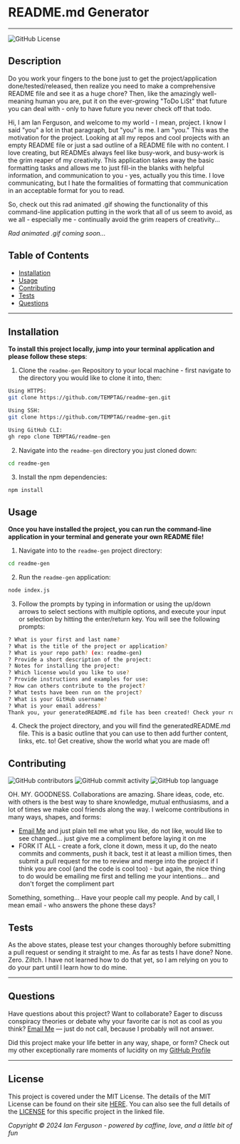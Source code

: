# README.md Generator

---

![GitHub License](https://img.shields.io/github/license/TEMPTAG/readme-gen?label=License)

## Description

Do you work your fingers to the bone just to get the project/application done/tested/released, then realize you need to make a comprehensive README file and see it as a huge chore? Then, like the amazingly well-meaning human you are, put it on the ever-growing "ToDo LiSt" that future you can deal with - only to have future you never check off that todo.

Hi, I am Ian Ferguson, and welcome to my world - I mean, project. I know I said "you" a lot in that paragraph, but "you" is me. I am "you." This was the motivation for the project. Looking at all my repos and cool projects with an empty README file or just a sad outline of a README file with no content. I love creating, but READMEs always feel like busy-work, and busy-work is the grim reaper of my creativity. This application takes away the basic formatting tasks and allows me to just fill-in the blanks with helpful information, and communication to you - yes, actually you this time. I love communicating, but I hate the formalities of formatting that communication in an acceptable format for you to read.

So, check out this rad animated .gif showing the functionality of this command-line application putting in the work that all of us seem to avoid, as we all - especially me - continually avoid the grim reapers of creativity...

_Rad animated .gif coming soon..._

## Table of Contents

- [Installation](#installation)
- [Usage](#usage)
- [Contributing](#contributing)
- [Tests](#tests)
- [Questions](#questions)

---

## Installation

**To install this project locally, jump into your terminal application and please follow these steps**:

1. Clone the `readme-gen` Repository to your local machine - first navigate to the directory you would like to clone it into, then:

```bash
Using HTTPS:
git clone https://github.com/TEMPTAG/readme-gen.git

Using SSH:
git clone https://github.com/TEMPTAG/readme-gen.git

Using GitHub CLI:
gh repo clone TEMPTAG/readme-gen
```

2. Navigate into the `readme-gen` directory you just cloned down:

```bash
cd readme-gen
```

3. Install the npm dependencies:

```bash
npm install
```

## Usage

**Once you have installed the project, you can run the command-line application in your terminal and generate your own README file!**

1. Navigate into to the `readme-gen` project directory:

```bash
cd readme-gen
```

2. Run the `readme-gen` application:

```bash
node index.js
```

3. Follow the prompts by typing in information or using the up/down arrows to select sections with multiple options, and execute your input or selection by hitting the enter/return key. You will see the following prompts:

```bash
? What is your first and last name?
? What is the title of the project or application?
? What is your repo path? (ex: readme-gen)
? Provide a short description of the project:
? Notes for installing the project:
? Which license would you like to use?
? Provide instructions and examples for use:
? How can others contribute to the project?
? What tests have been run on the project?
? What is your GitHub username?
? What is your email address?
Thank you, your generatedREADME.md file has been created! Check your root directory for the file.
```

4. Check the project directory, and you will find the generatedREADME.md file. This is a basic outline that you can use to then add further content, links, etc. to! Get creative, show the world what you are made of!

## Contributing

![GitHub contributors](https://img.shields.io/github/contributors/TEMPTAG/readme-gen?color=green) ![GitHub commit activity](https://img.shields.io/github/commit-activity/t/TEMPTAG/readme-gen) ![GitHub top language](https://img.shields.io/github/languages/top/TEMPTAG/readme-gen)

OH. MY. GOODNESS. Collaborations are amazing. Share ideas, code, etc. with others is the best way to share knowledge, mutual enthusiasms, and a lot of times we make cool friends along the way. I welcome contributions in many ways, shapes, and forms:

- [Email Me](mailto:iansterlingferguson@gmail.com) and just plain tell me what you like, do not like, would like to see changed... just give me a compliment before laying it on me
- FORK IT ALL - create a fork, clone it down, mess it up, do the neato commits and comments, push it back, test it at least a million times, then submit a pull request for me to review and merge into the project if I think you are cool (and the code is cool too) - but again, the nice thing to do would be emailing me first and telling me your intentions... and don't forget the compliment part

Something, something... Have your people call my people. And by call, I mean email - who answers the phone these days?

## Tests

As the above states, please test your changes thoroughly before submitting a pull request or sending it straight to me. As far as tests I have done? None. Zero. Ziltch. I have not learned how to do that yet, so I am relying on you to do your part until I learn how to do mine.

---

## Questions

Have questions about this project? Want to collaborate? Eager to discuss conspiracy theories or debate why your favorite car is not as cool as you think? [Email Me](mailto:iansterlingferguson@gmail.com) — just do not call, because I probably will not answer.

Did this project make your life better in any way, shape, or form? Check out my other exceptionally rare moments of lucidity on my [GitHub Profile](https://github.com/TEMPTAG)

---

## License

This project is covered under the MIT License. The details of the MIT License can be found on their site [HERE](https://opensource.org/licenses/MIT). You can also see the full details of the [LICENSE](./LICENSE) for this specific project in the linked file.

_Copyright © 2024 Ian Ferguson - powered by caffine, love, and a little bit of fun_
